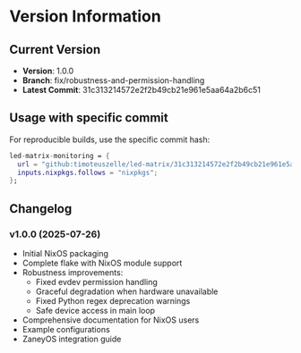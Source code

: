 # Version Information

## Current Version
- **Version**: 1.0.0
- **Branch**: fix/robustness-and-permission-handling
- **Latest Commit**: 31c313214572e2f2b49cb21e961e5aa64a2b6c51

## Usage with specific commit

For reproducible builds, use the specific commit hash:

```nix
led-matrix-monitoring = {
  url = "github:timoteuszelle/led-matrix/31c313214572e2f2b49cb21e961e5aa64a2b6c51";
  inputs.nixpkgs.follows = "nixpkgs";
};
```

## Changelog

### v1.0.0 (2025-07-26)
- Initial NixOS packaging
- Complete flake with NixOS module support
- Robustness improvements:
  - Fixed evdev permission handling
  - Graceful degradation when hardware unavailable
  - Fixed Python regex deprecation warnings
  - Safe device access in main loop
- Comprehensive documentation for NixOS users
- Example configurations
- ZaneyOS integration guide

